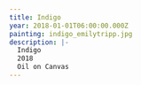 ```yaml
---
title: Indigo
year: 2018-01-01T06:00:00.000Z
painting: indigo_emilytripp.jpg
description: |-
  Indigo
  2018
  Oil on Canvas
---
```

